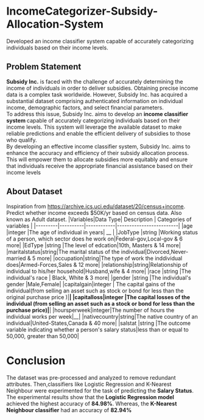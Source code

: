 # IncomeCategorizer-Subsidy-Allocation-System
Developed an income classifier system capable of accurately categorizing individuals based on their income levels.

## Problem Statement 
<strong>Subsidy Inc.</strong> is faced with the challenge of accurately determining the income of individuals in order to deliver subsidies. Obtaining precise income data is a complex task worldwide. However, Subsidy Inc. has acquired a substantial dataset comprising authenticated information on individual income, demographic factors, and select financial parameters.
<br/>
To address this issue, Subsidy Inc. aims to develop an <strong> income classifier system </strong>capable of accurately categorizing individuals based on their income levels. This system will leverage the available dataset to make reliable predictions and enable the efficient delivery of subsidies to those who qualify.
<br/>
By developing an effective income classifier system, Subsidy Inc. aims to enhance the accuracy and efficiency of their subsidy allocation process. This will empower them to allocate subsidies more equitably and ensure that individuals receive the appropriate financial assistance based on their income levels 
## About Dataset
Inspiration from https://archive.ics.uci.edu/dataset/20/census+income.
Predict whether income exceeds $50K/yr based on census data. Also known as Adult dataset.
|Variables|Data Type| Description | Categories of variables |
|---------|----------|------------|-------------------------|
|age      |integer   |The age of individual in years| __    |
|JobType  |string    |Working status of a person, which sector does he work on|Federal-gov,Local-gov & 6 more|
|EdType   |string    |The level of edcation|10th, Masters & 14 more|
|maritalstatus|string|The marital status of the individual|Divorced,Never-married & 5 more|
|occupation|string|The type of work the inddividual does|Armed-Forces,Sales & 12 more|
|relationship|string|Relationship of individual to his/her household|Husband,wife & 4 more|
|race      |string   |The individual's race     | Black, White & 3 more|
|gender    |string   |The individual's gender   |Male,Female|
|capitalgain|integer | The capital gains of the individual(from selling an asset such as stock or bond for less than the original purchase price )|__|
|capitalloss|integer |The capital losses of the individual (from selling an asset such as a stock or bond for less than the purchase price)|__|
|hoursperweek|integer|The number of hours the individual works per week|__|
|nativecountry|string|The native country of an individual|United-States,Canada & 40 more|
|salstat    |string  |The outcome variable indicating whether a person's salary status|less than or equal to 50,000, greater than 50,000|

# Conclusion
The dataset was pre-processed and analyzed to remove redundant attributes. Then,classifiers like Logistic Regression and K-Nearest Neighbour were experimented for the task of predicting the **Salary Status**. The experimental results show that the **Logistic Regression model** achieved the highest accuracy of **84.98%**. Whereas, the **K-Nearest Neighbour classifier** had an accuracy of **82.94%**
